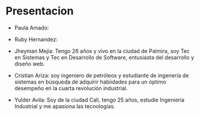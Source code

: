 # Presentacion

- Paula Amado:

- Ruby Hernandez:

- Jheyman Mejia: Tengo 26 años y vivo en la ciudad de Palmira, soy Tec en Sistemas y Tec en Desarrollo de Software, entusiasta del desarrollo y diseño web.

- Cristian Ariza: soy ingeniero de petróleos y estudiante de ingenería de sistemas en búsqueda de adquirir habiidades para un óptimo desempeño en la cuarta revolución industrial.

- Yulder Avila: Soy de la ciudad Cali, tengo 25 años, estudie Ingenieria Industrial y me apasiona las tecnologías.

